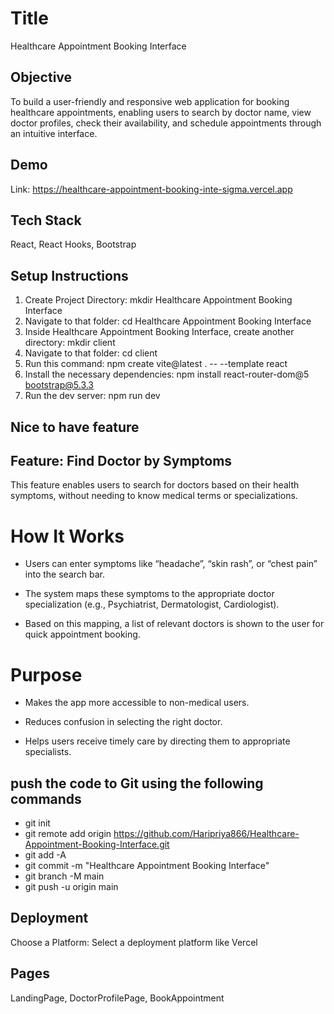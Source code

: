 # Title
Healthcare Appointment Booking Interface

## Objective
To build a user-friendly and responsive web application for booking healthcare appointments, enabling users to search by doctor name, view doctor profiles, check their availability, and schedule appointments through an intuitive interface.


## Demo

Link: https://healthcare-appointment-booking-inte-sigma.vercel.app

## Tech Stack
React, React Hooks, Bootstrap

## Setup Instructions
1) Create Project Directory: mkdir Healthcare Appointment Booking Interface
2) Navigate to that folder: cd Healthcare Appointment Booking Interface
3) Inside Healthcare Appointment Booking Interface, create another directory: mkdir client
4) Navigate to that folder: cd client
5) Run this command: npm create vite@latest . -- --template react
6) Install the necessary dependencies: npm install react-router-dom@5 bootstrap@5.3.3
7) Run the dev server: npm run dev

## Nice to have feature
## Feature: Find Doctor by Symptoms
This feature enables users to search for doctors based on their health symptoms, without needing to know medical terms or specializations.

# How It Works
* Users can enter symptoms like “headache”, “skin rash”, or “chest pain” into the search bar.

* The system maps these symptoms to the appropriate doctor specialization (e.g., Psychiatrist, Dermatologist, Cardiologist).

* Based on this mapping, a list of relevant doctors is shown to the user for quick appointment booking.

# Purpose
* Makes the app more accessible to non-medical users.

* Reduces confusion in selecting the right doctor.

* Helps users receive timely care by directing them to appropriate specialists.

## push the code to Git using the following commands
* git init
* git remote add origin https://github.com/Haripriya866/Healthcare-Appointment-Booking-Interface.git
* git add -A
* git commit -m "Healthcare Appointment Booking Interface"
* git branch -M main
* git push -u origin main

## Deployment
Choose a Platform: Select a deployment platform like Vercel

## Pages
LandingPage, DoctorProfilePage, BookAppointment 
